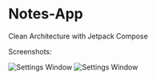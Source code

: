 # Notes-App
Clean Architecture with Jetpack Compose


Screenshots:

![Settings Window](https://raw.github.com/bogibekdev/Notes-App/master/first_screens.png?raw=true "Optional Title") 
![Settings Window](https://raw.github.com/bogibekdev/Notes-App/master/second_screen.png?raw=true "Optional Title")
